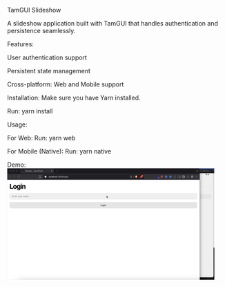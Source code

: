 TamGUI Slideshow

A slideshow application built with TamGUI that handles authentication and persistence seamlessly.

Features:

User authentication support

Persistent state management

Cross-platform: Web and Mobile support

Installation:
Make sure you have Yarn installed.

Run:
yarn install

Usage:

For Web:
Run:
yarn web

For Mobile (Native):
Run:
yarn native

Demo:
![Slideshow Demo](demo.gif)



